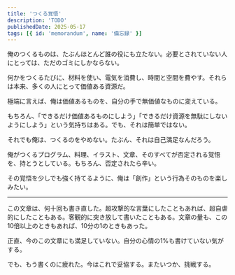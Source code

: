 ```yaml
---
title: 'つくる覚悟'
description: 'TODO'
publishedDate: 2025-05-17
tags: [{ id: 'memorandum', name: '備忘録' }]
---
```


俺のつくるものは、たぶんほとんど誰の役にも立たない。必要とされていない人にとっては、ただのゴミにしかならない。

何かをつくるたびに、材料を使い、電気を消費し、時間と空間を費やす。それらは本来、多くの人にとって価値ある資源だ。

極端に言えば、俺は価値あるものを、自分の手で無価値なものに変えている。

もちろん、「できるだけ価値あるものにしよう」「できるだけ資源を無駄にしないようにしよう」という気持ちはある。でも、それは簡単ではない。

それでも俺は、つくるのをやめない。たぶん、それは自己満足なんだろう。

俺がつくるプログラム、料理、イラスト、文章、そのすべてが否定される覚悟を、持とうとしている。もちろん、否定されたら辛い。

その覚悟を少しでも強く持てるように、俺は「創作」という行為そのものを楽しみたい。

---

この文章は、何十回も書き直した。超攻撃的な言葉にしたこともあれば、超自虐的にしたこともある。客観的に突き放して書いたこともある。文章の量も、この10倍以上のときもあれば、10分の1のときもあった。

正直、今のこの文章にも満足していない。自分の心情の1%も書けていない気がする。

でも、もう書くのに疲れた。今はこれで妥協する。またいつか、挑戦する。
